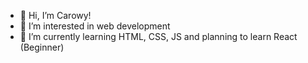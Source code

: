 - 👋 Hi, I’m Carowy!
- 👀 I’m interested in web development
- 🌱 I’m currently learning HTML, CSS, JS and planning to learn React
(Beginner)
